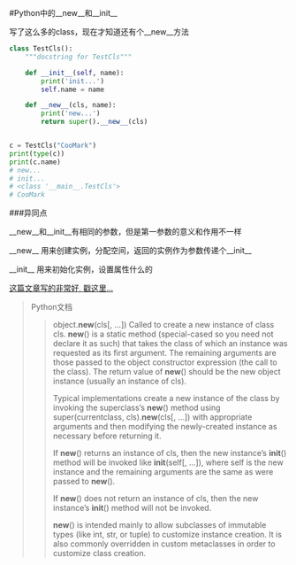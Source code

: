#Python中的__new__和__init__

写了这么多的class，现在才知道还有个\_\_new\_\_方法

```python
class TestCls():
    """docstring for TestCls"""

    def __init__(self, name):
        print('init...')
        self.name = name

    def __new__(cls, name):
        print('new...')
        return super().__new__(cls)


c = TestCls("CooMark")
print(type(c))
print(c.name)
# new...
# init...
# <class '__main__.TestCls'>
# CooMark
```

###异同点

\_\_new\_\_和\_\_init\_\_有相同的参数，但是第一参数的意义和作用不一样

\_\_new\_\_ 用来创建实例，分配空间，返回的实例作为参数传递个\_\_init\_\_

\_\_init\_\_ 用来初始化实例，设置属性什么的

[这篇文章写的非常好, 戳这里...](http://www.jb51.net/article/48044.htm)

>Python文档
>>object.__new__(cls[, ...]) 
>>Called to create a new instance of class cls. __new__() is a static method (special-cased so you need not declare it as such) that takes the class of which an instance was requested as its first argument. The remaining arguments are those passed to the object constructor expression (the call to the class). The return value of __new__() should be the new object instance (usually an instance of cls).
>>
>>Typical implementations create a new instance of the class by invoking the superclass’s __new__() method using super(currentclass, cls).__new__(cls[, ...]) with appropriate arguments and then modifying the newly-created instance as necessary before returning it.
>>
>>If __new__() returns an instance of cls, then the new instance’s __init__() method will be invoked like __init__(self[, ...]), where self is the new instance and the remaining arguments are the same as were passed to __new__().
>>
>>If __new__() does not return an instance of cls, then the new instance’s __init__() method will not be invoked.
>>
>>__new__() is intended mainly to allow subclasses of immutable types (like int, str, or tuple) to customize instance creation. It is also commonly overridden in custom metaclasses in order to customize class creation.
>>
